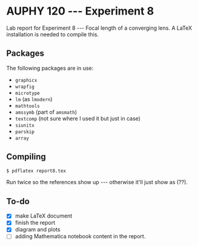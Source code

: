 # AUPHY 120 --- Experiment 8
Lab report for Experiment 8 --- Focal length of a converging lens.
A LaTeX installation is needed to compile this.

## Packages
The following packages are in use:
- `graphicx`
- `wrapfig`
- `microtype`
- `lm` (as `lmodern`)
- `mathtools`
- `amssymb` (part of `amsmath`)
- `textcomp` (not sure where I used it but just in case)
- `siunitx`
- `parskip`
- `array`

## Compiling
``` bash
$ pdflatex report8.tex
```
Run twice so the references show up --- otherwise it'll just show as (??).

## To-do
- [x] make LaTeX document
- [x] finish the report
- [x] diagram and plots
- [ ] adding Mathematica notebook content in the report.
